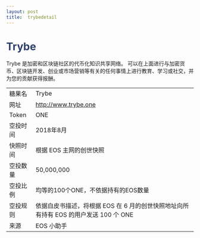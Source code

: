```yaml
---
layout: post
title:  trybedetail
---
```


<h1 style="color: #2F416A">Trybe</h1>
<p>
Trybe 是加密和区块链社区的代币化知识共享网络。 可以在上面进行与加密货币、区块链开发、创业或市场营销等有关的任何事情上进行教育、学习或社交，并为您的贡献获得报酬。
</p>


<table class="center">
  <tbody>
    <tr>
        <td class="tablehalf">糖果名</td>
        <td class="tablehalf">Trybe</td>
    </tr>
    <tr>
        <td>网址</td>
        <td><a href="http://www.trybe.one" target="_blank">http://www.trybe.one</a></td>
    </tr>
    <tr>
        <td>Token</td>
        <td>ONE</td>
    </tr>
    <tr>
        <td>空投时间</td>
        <td>2018年8月</td>
    </tr>
    <tr>
        <td>快照时间</td>
        <td>根据 EOS 主网的创世快照</td>
    </tr>
    <tr>
        <td>空投数量</td>
        <td>50,000,000</td>
    </tr>
    <tr>
        <td>空投比例</td>
        <td>          
         均等的100个ONE，不依据持有的EOS数量
        </td>
    </tr>
    <tr>
        <td>空投规则</td>
        <td>
        依据白皮书描述，将根据 EOS 在 6 月的创世快照地址向所有持有 EOS 的用户发送 100 个 ONE
        </td>
    </tr>
     <tr>
        <td>来源</td>
        <td>EOS 小助手</td>
    </tr>
  </tbody>
</table>